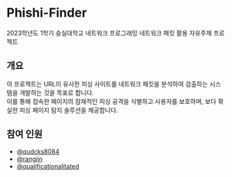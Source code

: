 # Phishi-Finder

2023학년도 1학기 숭실대학교 네트워크 프로그래밍 네트워크 패킷 활용 자유주제 프로젝트

## 개요

이 프로젝트는 URL이 유사한 피싱 사이트를 네트워크 패킷을 분석하여 검출하는 시스템을 개발하는 것을 목표로 합니다.  
이를 통해 접속한 페이지의 잠재적인 피싱 공격을 식별하고 사용자를 보호하며, 보다 확실한 피싱 페이지 탐지 솔루션을 제공합니다.

## 참여 인원

- [@qudcks8084](https://github.com/qudcks8084)
- [@rangjin](https://github.com/rangjin)
- [@qualificationalitated](https://github.com/qualificationalitated)